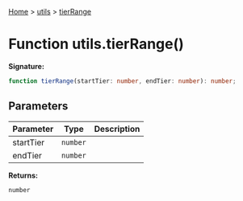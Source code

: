 [Home](../../../index.md) &gt; [utils](../../utils.md) &gt; [tierRange](./tierrange_1.md)

# Function utils.tierRange()


<b>Signature:</b>

```typescript
function tierRange(startTier: number, endTier: number): number;
```

## Parameters

|  Parameter | Type | Description |
|  --- | --- | --- |
|  startTier | `number` |  |
|  endTier | `number` |  |

<b>Returns:</b>

`number`

